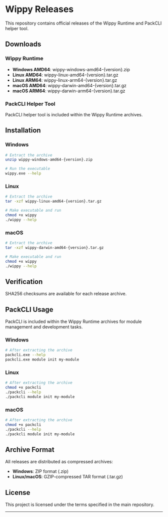 # Wippy Releases

This repository contains official releases of the Wippy Runtime and PackCLI helper tool.

## Downloads

### Wippy Runtime

- **Windows AMD64**: wippy-windows-amd64-{version}.zip
- **Linux AMD64**: wippy-linux-amd64-{version}.tar.gz
- **Linux ARM64**: wippy-linux-arm64-{version}.tar.gz
- **macOS AMD64**: wippy-darwin-amd64-{version}.tar.gz
- **macOS ARM64**: wippy-darwin-arm64-{version}.tar.gz

### PackCLI Helper Tool

PackCLI helper tool is included within the Wippy Runtime archives.

## Installation

### Windows
```bash
# Extract the archive
unzip wippy-windows-amd64-{version}.zip

# Run the executable
wippy.exe --help
```

### Linux
```bash
# Extract the archive
tar -xzf wippy-linux-amd64-{version}.tar.gz

# Make executable and run
chmod +x wippy
./wippy --help
```

### macOS
```bash
# Extract the archive
tar -xzf wippy-darwin-amd64-{version}.tar.gz

# Make executable and run
chmod +x wippy
./wippy --help
```

## Verification

SHA256 checksums are available for each release archive.

## PackCLI Usage

PackCLI is included within the Wippy Runtime archives for module management and development tasks.

### Windows
```bash
# After extracting the archive
packcli.exe --help
packcli.exe module init my-module
```

### Linux
```bash
# After extracting the archive
chmod +x packcli
./packcli --help
./packcli module init my-module
```

### macOS
```bash
# After extracting the archive
chmod +x packcli
./packcli --help
./packcli module init my-module
```

## Archive Format

All releases are distributed as compressed archives:
- **Windows**: ZIP format (.zip)
- **Linux/macOS**: GZIP-compressed TAR format (.tar.gz)

## License

This project is licensed under the terms specified in the main repository.

---
